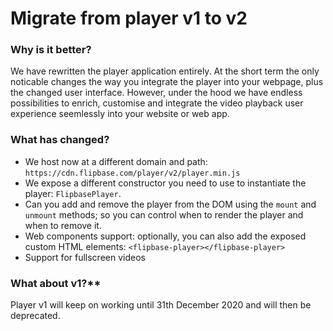 # Migrate from player v1 to v2

### Why is it better?
We have rewritten the player application entirely. At the short term the only noticable changes the way you integrate the player into your webpage, plus the changed user interface. However, under the hood we have endless possibilities to enrich, customise and integrate the video playback user experience seemlessly into your website or web app.

### What has changed?
- We host now at a different domain and path: `https://cdn.flipbase.com/player/v2/player.min.js`
- We expose a different constructor you need to use to instantiate the player: `FlipbasePlayer`.
- Can you add and remove the player from the DOM using the `mount` and `unmount` methods; so you can control when to render the player and when to remove it.
- Web components support: optionally, you can also add the exposed custom HTML elements: `<flipbase-player></flipbase-player>`
- Support for fullscreen videos

### What about v1?**
Player v1 will keep on working until 31th December 2020 and will then be deprecated.
